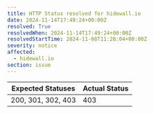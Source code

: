 ```yaml
---
title: HTTP Status resolved for hidewall.io
date: 2024-11-14T17:49:24+00:00Z
resolved: True
resolvedWhen: 2024-11-14T17:49:24+00:00Z
resolvedStartTime: 2024-11-08T11:28:04+00:00Z
severity: notice
affected:
  - hidewall.io
section: issue
---
```


| Expected Statuses | Actual Status  |
|-------------------|----------------|
| 200, 301, 302, 403 | 403 |
